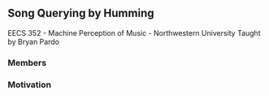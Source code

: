 ## Song Querying by Humming
EECS 352 - Machine Perception of Music - Northwestern University
Taught by Bryan Pardo

### Members

### Motivation

